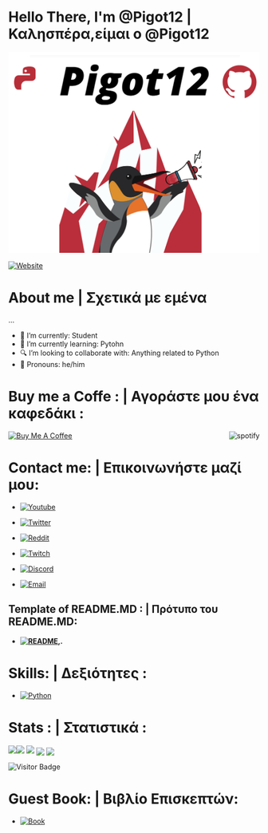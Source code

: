 
# Hello There, I'm @Pigot12 | Καλησπέρα,είμαι ο @Pigot12
![](GithubLogo%20(1).png)

[![Website](https://img.shields.io/badge/-Website-000?&logo=java)]()
# About me | Σχετικά με εμένα

...


* 🏫 I’m currently:  Student
* 🐍 I’m currently learning: Pytohn
* 🔍 I’m looking to collaborate with: Anything related to Python
* 📖 Pronouns: he/him


# Buy me a Coffe : | Αγοράστε μου ένα καφεδάκι :
  <a href="https://www.buymeacoffee.com/pigot12" target="_blank" rel="noreferrer nofollow">
      <img src="https://cdn.buymeacoffee.com/buttons/default-red.png" alt="Buy Me A Coffee" height="40" width="170" >

<a href="https://github.com/kittinan/spotify-github-profile" target="black">
  <img align="right"
[![spotify-github-profile](https://spotify-github-profile.vercel.app/api/view?uid=k4jkgsc6vq2boan1t2ajvxvee&cover_image=true&theme=default)](https://spotify-github-profile.vercel.app/api/view?uid=k4jkgsc6vq2boan1t2ajvxvee&redirect=true)
       alt="spotify" />
</a>


# Contact me: | Επικοινωνήστε μαζί μου:

* [![Youtube](https://img.shields.io/badge/-Pigot12-000?&logo=youtube)](https://www.youtube.com/channel/UCnTVfPUMLGlMwQgU3v3O0sg)
</a>

* [![Twitter](https://img.shields.io/badge/-Pigot12_-000?&logo=twitter)](https://twitter.com/Pigot12_)
</a>

* [![Reddit](https://img.shields.io/badge/-Pigot12-000?&logo=reddit)](https://www.reddit.com/user/Pigot12)
</a>

* [![Twitch](https://img.shields.io/badge/-Pigot12_-000?&logo=twitch)](https://www.twitch.tv/pigot12_)
</a>

* [![Discord](https://img.shields.io/badge/-Pigot12Server_-000?&logo=discord)](https://discord.gg/JJVYYG9)

</a>

* [![Email](https://img.shields.io/badge/-Email_-000?&logo=email)](0pigot120@protonmail.com)

</a>

## Template of README.MD : | Πρότυπο του README.MD:

* **[![README](https://img.shields.io/badge/-README_-000?&logo=github),](https://github.com/Pigot12/Pigot12).**

# Skills: | Δεξιότητες :

* [![Python](https://img.shields.io/badge/-Python-000?&logo=python)](https://github.com/Pigot12?tab=repositories&q=&type=&language=python)

# Stats : | Στατιστικά :

<img align="left" src="https://github-readme-stats.vercel.app/api?username=Pigot12&show_icons=true&count_private=true&theme=merko" />
<img src="https://github-readme-stats.vercel.app/api/top-langs/?username=Pigot12&layout=compact&count_private=true&theme=merko" />
<img src="https://github-readme-stats.vercel.app/api/wakatime?username=Pigot12&theme=merko" />
<a href="https://github.com/Pigot12/onlinecoursesvertex" target="_blank"><img align="center" src="https://github-readme-stats.vercel.app/api/pin/?username=Pigot12&repo=onlinecoursesvertex&theme=merko""></a>
<a href="https://github.com/Pigot12/smallproject" target="_blank"><img align="center" src="https://github-readme-stats.vercel.app/api/pin/?username=Pigot12&repo=smallproject&theme=merko""></a>

![Visitor Badge](https://visitor-badge.laobi.icu/badge?page_id=pigot12.pigot12)

# Guest Book: | Βιβλίο Επισκεπτών:
* [![Book](https://img.shields.io/badge/-Book-000?&logo=book)](https://github.com/Pigot12/Pigot12/issues/new)
